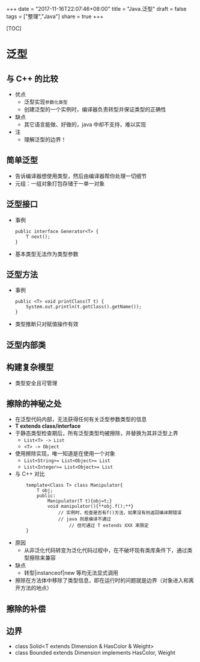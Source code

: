 

+++
date = "2017-11-16T22:07:46+08:00"
title = "Java.泛型"
draft = false
tags = ["整理","Java"]
share = true
+++

[TOC]

# 泛型
## 与 C++ 的比较
- 优点
	- 泛型实现`参数化类型`
	- 创建泛型的一个实例时，编译器负责转型并保证类型的正确性
- 缺点
	- 其它语言能做、好做的，java 中却不支持，难以实现
- 注
	- 理解泛型的边界！
## 简单泛型
- 告诉编译器想使用类型，然后由编译器帮你处理一切细节
- 元组：一组对象打包存储于一单一对象
## 泛型接口
- 事例
	```
	public interface Generator<T> {
	    T next();
	}
	```
- 基本类型无法作为类型参数
## 泛型方法
- 事例
	```
	public <T> void printClass(T t) {
        System.out.println(t.getClass().getName());
    }
	```
- 类型推断只对赋值操作有效
## 泛型内部类
## 构建复杂模型
- 类型安全且可管理
## 擦除的神秘之处
- 在泛型代码内部，无法获得任何有关泛型参数类型的信息
- **T extends class/interface**
- 于静态类型检查期后，所有泛型类型均被擦除，并替换为其非泛型上界
	- `List<T> -> List`
	- `<T> -> Object`
- 使用擦除实现，唯一知道是在使用一个对象
	- `List<String>= List<Object>= List`
	- `List<Integer>= List<Object>= List`
- 与 C++ 对比
	```
		template<Class T> class Manipulator{
			T obj;
			public:
				Manipulator(T t){obj=t;}
				void manipulator(){**obj.f();**}	
					// 实例时，检查是否有f()方法，如果没有则返回编译期错误
					// java 则是编译不通过
						// 但可通过 T extends XXX 来限定
		}
	```
- 原因
	- 从非泛化代码转变为泛化代码过程中，在不破坏现有类库条件下，通过类型擦除来兼容
- 缺点
	- 转型|instanceof|new 等均无法显式调用
- 擦除在方法体中移除了类型信息，即在运行时的问题就是边界（对象进入和离开方法的地点）
## 擦除的补偿
## 边界
- class Solid<T extends Dimension & HasColor & Weight>
- class Bounded extends Dimension implements HasColor, Weight